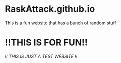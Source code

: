 # RaskAttack.github.io

This is a fun website that has a bunch of random stuff

# !!THIS IS FOR FUN!!

*!! THIS IS JUST A TEST WEBSITE !!*
